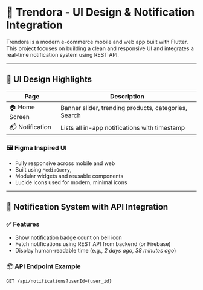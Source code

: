 # 🌟 Trendora - UI Design & Notification Integration

Trendora is a modern e-commerce mobile and web app built with Flutter. This project focuses on building a clean and responsive UI and integrates a real-time notification system using REST API.

---

## 🎨 UI Design Highlights

| Page               | Description                                 |
|--------------------|---------------------------------------------|
| 🏠 Home Screen     | Banner slider, trending products, categories, Search|
| 📬 Notification    | Lists all in-app notifications with timestamp |

### 🖼️ Figma Inspired UI

- Fully responsive across mobile and web
- Built using `MediaQuery`,
- Modular widgets and reusable components
- Lucide Icons used for modern, minimal icons
---

## 🔔 Notification System with API Integration

### ✅ Features

- Show notification badge count on bell icon
- Fetch notifications using REST API from backend (or Firebase)
- Display human-readable time (e.g., _2 days ago, 38 minutes ago_)

### 📦 API Endpoint Example

```http
GET /api/notifications?userId={user_id}
